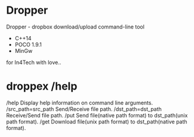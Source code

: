 # Dropper
Dropper - dropbox download/upload command-line tool
  - C++14
  - POCO 1.9.1
  - MinGw

for In4Tech with love..


# droppex /help

/help               Display help information on command line arguments.
/src_path=src_path  Send/Receive file path.
/dst_path=dst_path  Receive/Send file path.
/put                Send file(native path format) to dst_path(unix path format).
/get                Download file(unix path format) to dst_path(native path format).
